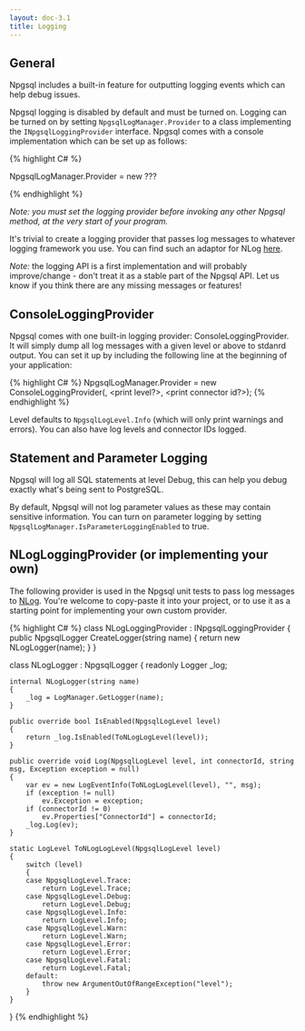 ```yaml
---
layout: doc-3.1
title: Logging
---
```


## General

Npgsql includes a built-in feature for outputting logging events which can help debug issues.

Npgsql logging is disabled by default and must be turned on. Logging can be turned on by setting `NpgsqlLogManager.Provider` to a class implementing the `INpgsqlLoggingProvider` interface. Npgsql comes with a console implementation which can be set up as follows:

{% highlight C# %}

NpgsqlLogManager.Provider = new ???

{% endhighlight %}

*Note: you must set the logging provider before invoking any other Npgsql method, at the very start of your program.*

It's trivial to create a logging provider that passes log messages to whatever logging framework you use. You can find such an adaptor for NLog [here](http://ni).

*Note:* the logging API is a first implementation and will probably improve/change - don't treat it as a stable part of the Npgsql API. Let us know if you think there are any missing messages or features!

## ConsoleLoggingProvider

Npgsql comes with one built-in logging provider: ConsoleLoggingProvider. It will simply dump all log messages with a given level or above to stdanrd output.
You can set it up by including the following line at the beginning of your application:

{% highlight C# %}
NpgsqlLogManager.Provider = new ConsoleLoggingProvider(<min level>, <print level?>, <print connector id?>);
{% endhighlight %}

Level defaults to `NpgsqlLogLevel.Info` (which will only print warnings and errors).
You can also have log levels and connector IDs logged.

## Statement and Parameter Logging

Npgsql will log all SQL statements at level Debug, this can help you debug exactly what's being sent to PostgreSQL.

By default, Npgsql will not log parameter values as these may contain sensitive information. You can turn on
parameter logging by setting `NpgsqlLogManager.IsParameterLoggingEnabled` to true.

## NLogLoggingProvider (or implementing your own)

The following provider is used in the Npgsql unit tests to pass log messages to [NLog](http://nlog-project.org/).
You're welcome to copy-paste it into your project, or to use it as a starting point for implementing your own custom provider.

{% highlight C# %}
class NLogLoggingProvider : INpgsqlLoggingProvider
{
    public NpgsqlLogger CreateLogger(string name)
    {
        return new NLogLogger(name);
    }
}

class NLogLogger : NpgsqlLogger
{
    readonly Logger _log;

    internal NLogLogger(string name)
    {
        _log = LogManager.GetLogger(name);
    }

    public override bool IsEnabled(NpgsqlLogLevel level)
    {
        return _log.IsEnabled(ToNLogLogLevel(level));
    }

    public override void Log(NpgsqlLogLevel level, int connectorId, string msg, Exception exception = null)
    {
        var ev = new LogEventInfo(ToNLogLogLevel(level), "", msg);
        if (exception != null)
            ev.Exception = exception;
        if (connectorId != 0)
            ev.Properties["ConnectorId"] = connectorId;
        _log.Log(ev);
    }

    static LogLevel ToNLogLogLevel(NpgsqlLogLevel level)
    {
        switch (level)
        {
        case NpgsqlLogLevel.Trace:
            return LogLevel.Trace;
        case NpgsqlLogLevel.Debug:
            return LogLevel.Debug;
        case NpgsqlLogLevel.Info:
            return LogLevel.Info;
        case NpgsqlLogLevel.Warn:
            return LogLevel.Warn;
        case NpgsqlLogLevel.Error:
            return LogLevel.Error;
        case NpgsqlLogLevel.Fatal:
            return LogLevel.Fatal;
        default:
            throw new ArgumentOutOfRangeException("level");
        }
    }
}
{% endhighlight %}
